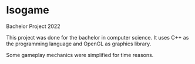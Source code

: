 # Isogame
Bachelor Project 2022

This project was done for the bachelor in computer science.
It uses C++ as the programming language and OpenGL as graphics library.

Some gameplay mechanics were simplified for time reasons.
